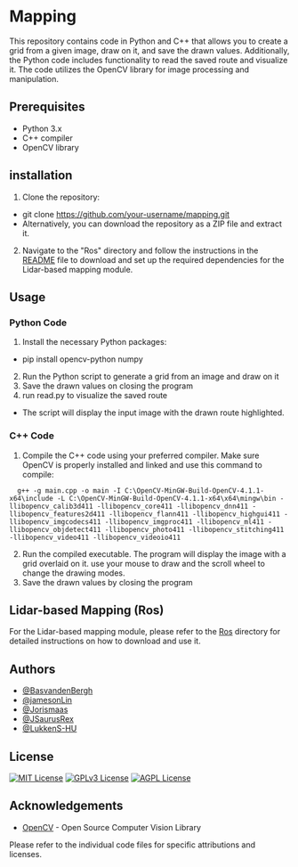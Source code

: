 # Mapping
This repository contains code in Python and C++ that allows you to create a grid from a given image, draw on it, and save the drawn values. Additionally, the Python code includes functionality to read the saved route and visualize it. The code utilizes the OpenCV library for image processing and manipulation.



## Prerequisites
- Python 3.x
- C++ compiler
- OpenCV library


## installation
1. Clone the repository:
- git clone https://github.com/your-username/mapping.git
- Alternatively, you can download the repository as a ZIP file and extract it.

2. Navigate to the "Ros" directory and follow the instructions in the [README](Ros/README.md) file to download and set up the required dependencies for the Lidar-based mapping module.

## Usage

### Python Code

1. Install the necessary Python packages:
- pip install opencv-python numpy
2. Run the Python script to generate a grid from an image and draw on it
3. Save the drawn values on closing the program
4. run read.py to visualize the saved route
- The script will display the input image with the drawn route highlighted.

### C++ Code
1. Compile the C++ code using your preferred compiler. Make sure OpenCV is properly installed and linked and use this command to compile:
```
  g++ -g main.cpp -o main -I C:\OpenCV-MinGW-Build-OpenCV-4.1.1-x64\include -L C:\OpenCV-MinGW-Build-OpenCV-4.1.1-x64\x64\mingw\bin -llibopencv_calib3d411 -llibopencv_core411 -llibopencv_dnn411 -llibopencv_features2d411 -llibopencv_flann411 -llibopencv_highgui411 -llibopencv_imgcodecs411 -llibopencv_imgproc411 -llibopencv_ml411 -llibopencv_objdetect411 -llibopencv_photo411 -llibopencv_stitching411 -llibopencv_video411 -llibopencv_videoio411
```


2. Run the compiled executable.
The program will display the image with a grid overlaid on it. use your mouse to draw and the scroll wheel to change the drawing modes.
3. Save the drawn values by closing the program

## Lidar-based Mapping (Ros)
For the Lidar-based mapping module, please refer to the [Ros](Ros) directory for detailed instructions on how to download and use it.

## Authors
- [@BasvandenBergh](https://github.com/BasvandenBergh)
- [@jamesonLin](https://www.github.com/jamesonLin)
- [@Jorismaas](https://github.com/Jorismaas)
- [@JSaurusRex](https://github.com/JSaurusRex)
- [@LukkenS-HU](https://github.com/LukkenS-HU)

## License
[![MIT License](https://img.shields.io/badge/License-MIT-green.svg)](https://choosealicense.com/licenses/mit/)
[![GPLv3 License](https://img.shields.io/badge/License-GPL%20v3-yellow.svg)](https://opensource.org/licenses/)
[![AGPL License](https://img.shields.io/badge/license-AGPL-blue.svg)](http://www.gnu.org/licenses/agpl-3.0)



## Acknowledgements
- [OpenCV](https://opencv.org/) - Open Source Computer Vision Library

Please refer to the individual code files for specific attributions and licenses.

